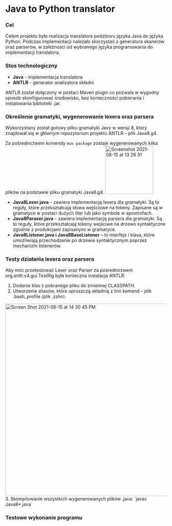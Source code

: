 # Java to Python translator

### Cel
Celem projektu była realizacja translatora podzbioru języka Java do języka Python.
Podczas implementacji należało skorzystać z generatora skanerów oraz parserów, w zależności
od wybranego języka programowania do implementacji translatora.

### Stos technologiczny
- **Java** - implementacja translatora
- **ANTLR** - generator analizatora składni

ANTLR został dołączony w postaci Maven plugin co pozwala w wygodny sposób skonfigurować środowisko, bez konieczności pobierania i instalowania biblioteki .jar.
 
### Określenie gramatyki, wygenerowanie lexera oraz parsera
Wykorzystany został gotowy pliku gramatyki Javy w wersji 8, który znajdował się w głównym repozytorium projektu ANTLR – plik Java8.g4.

Za pośrednictwem komendy `mvn package` zostaje wygenerowanych kilka plików na podstawie pliku gramatyki Java8.g4.
<img width="150" alt="Screenshot 2021-08-15 at 13 28 31" src="https://user-images.githubusercontent.com/34041060/129477105-caf1efd2-3b4b-4453-8dde-17374259b51e.png">

- **Java8Lexer.java** – zawiera implementację lexera dla gramatyki. Są to reguły, które przekształcają słowa wejściowe na tokeny. Zapisane są w gramatyce w postaci dużych liter lub jako symbole w apostrofach.
- **Java8Paraser.java** – zawiera implementację parsera dla gramatyki. Są to reguły, które przekształcają tokeny wejściwe na drzewo syntaktyczne zgodnie z produkcjami zapisanymi w gramatyce.
-  **Java8Listener.java i Java8BaseListener** – to interfejs i klasa, które umożliwiają przechodzenie po drzewie syntaktycznym poprzez mechanizm listenerów.
 
### Testy działania lexera oraz parsera
Aby móc przetestować Lexer oraz Parser za pośrednictwem org.antlr.v4.gui.TestRig była konieczna instalacja ANTLR:
1. Dodanie klas z pobranego pliku do zmiennej CLASSPATH.
2. Utworzenie aliasów, które uproszczą składnię z linii komend – plik .bash_profile /plik .zshrc:
<img width="600" alt="Screen Shot 2021-08-15 at 14 30 45 PM" src="https://user-images.githubusercontent.com/34041060/129478702-32444c87-f598-431a-9a8c-ae16f532198b.png">
3. Skompilowanie wszystkich wygenerowanych plików .java: `javac Java8*.java`

### Testowe wykonanie programu




